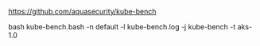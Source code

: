 https://github.com/aquasecurity/kube-bench



bash kube-bench.bash  -n default -l kube-bench.log -j kube-bench -t aks-1.0
